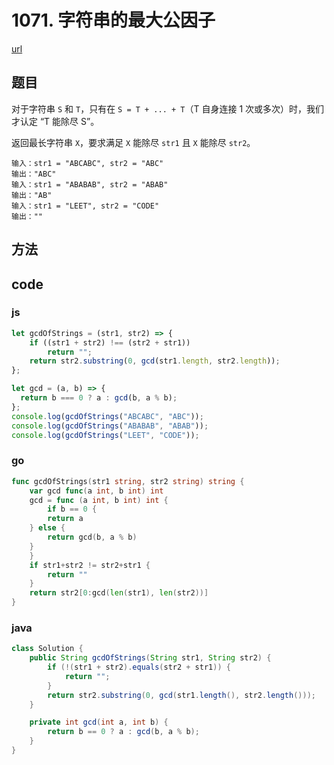 # 1071. 字符串的最大公因子



[url](https://leetcode-cn.com/problems/greatest-common-divisor-of-strings/)


## 题目
对于字符串 `S` 和 `T`，只有在 `S = T + ... + T`（T 自身连接 1 次或多次）时，我们才认定 “T 能除尽 S”。

返回最长字符串 `X`，要求满足 `X` 能除尽 `str1` 且 `X` 能除尽 `str2`。



```
输入：str1 = "ABCABC", str2 = "ABC"
输出："ABC"
输入：str1 = "ABABAB", str2 = "ABAB"
输出："AB"
输入：str1 = "LEET", str2 = "CODE"
输出：""
```


## 方法


## code

### js

```js
let gcdOfStrings = (str1, str2) => {
    if ((str1 + str2) !== (str2 + str1))
        return "";
    return str2.substring(0, gcd(str1.length, str2.length));
};

let gcd = (a, b) => {
  return b === 0 ? a : gcd(b, a % b);
};
console.log(gcdOfStrings("ABCABC", "ABC"));
console.log(gcdOfStrings("ABABAB", "ABAB"));
console.log(gcdOfStrings("LEET", "CODE"));
```

### go

```go
func gcdOfStrings(str1 string, str2 string) string {
	var gcd func(a int, b int) int
	gcd = func (a int, b int) int {
		if b == 0 {
		return a
	} else {
		return gcd(b, a % b)
	}
	}
	if str1+str2 != str2+str1 {
		return ""
	}
	return str2[0:gcd(len(str1), len(str2))]
}
```

### java

```java
class Solution {
    public String gcdOfStrings(String str1, String str2) {
        if (!(str1 + str2).equals(str2 + str1)) {
            return "";
        }
        return str2.substring(0, gcd(str1.length(), str2.length()));
    }

    private int gcd(int a, int b) {
        return b == 0 ? a : gcd(b, a % b);
    }
}
```

